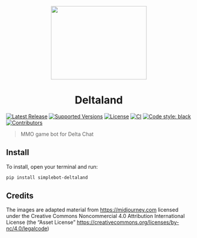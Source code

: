 <div align="center"><img height="200" width="260" src="https://github.com/adbenitez/simplebot_deltaland/raw/master/images/banner.png"></div>
<h1 align="center">Deltaland</h1>

[![Latest Release](https://img.shields.io/pypi/v/simplebot_deltaland.svg)](https://pypi.org/project/simplebot_deltaland)
[![Supported Versions](https://img.shields.io/pypi/pyversions/simplebot_deltaland.svg)](https://pypi.org/project/simplebot_deltaland)
[![License](https://img.shields.io/pypi/l/simplebot_deltaland.svg)](https://pypi.org/project/simplebot_deltaland)
[![CI](https://github.com/adbenitez/simplebot_deltaland/actions/workflows/python-ci.yml/badge.svg)](https://github.com/adbenitez/simplebot_deltaland/actions/workflows/python-ci.yml)
[![Code style: black](https://img.shields.io/badge/code%20style-black-000000.svg)](https://github.com/psf/black)
[![Contributors](https://img.shields.io/github/contributors/adbenitez/simplebot_deltaland.svg)](https://github.com/adbenitez/simplebot_deltaland/graphs/contributors)

> MMO game bot for Delta Chat


## Install

To install, open your terminal and run:

```sh
pip install simplebot-deltaland
```

## Credits

The images are adapted material from https://midjourney.com licensed under the Creative Commons Noncommercial 4.0 Attribution International License (the “Asset License” https://creativecommons.org/licenses/by-nc/4.0/legalcode)

